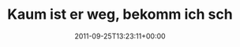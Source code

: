 ---
retweeted: false
source: <a href="http://twitter.com/download/android" rel="nofollow">Twitter for Android</a>
entities:
  hashtags: []
  symbols: []
  user_mentions:
  - name: Florian Gilcher (@skade@hachyderm.io)
    screen_name: Argorak
    indices:
    - '67'
    - '75'
    id_str: '27227212'
    id: '27227212'
  urls: []
display_text_range:
- '0'
- '81'
favorite_count: '0'
id_str: '117952286801661952'
truncated: false
retweet_count: '0'
id: '117952286801661952'
created_at: Sun Sep 25 13:23:11 +0000 2011
favorited: false
full_text: Kaum ist er weg, bekomm ich schon die ersten Nagios Grußkarten von [@Argorak](https://twitter.com/Argorak).
  Yay.
lang: de
tags:
- pesos:twitter
date: '2011-09-25T13:23:11+00:00'
src: https://twitter.com/bascht/status/117952286801661952
original_url: https://twitter.com/bascht/status/117952286801661952
type: twitter_tweet
text: Kaum ist er weg, bekomm ich schon die ersten Nagios Grußkarten von [@Argorak](https://twitter.com/Argorak).
  Yay.
title: Kaum ist er weg, bekomm ich sch

---